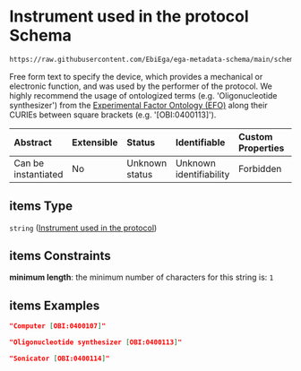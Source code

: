 # Instrument used in the protocol Schema

```txt
https://raw.githubusercontent.com/EbiEga/ega-metadata-schema/main/schemas/EGA.protocol.json#/properties/protocol_instruments/items
```

Free form text to specify the device, which provides a mechanical or electronic function, and was used by the performer of the protocol. We highly recommend the usage of ontologized terms (e.g. 'Oligonucleotide synthesizer') from the [Experimental Factor Ontology (EFO)](http://www.ebi.ac.uk/efo/EFO_0000548) along their CURIEs between square brackets (e.g. '\[OBI:0400113]').

| Abstract            | Extensible | Status         | Identifiable            | Custom Properties | Additional Properties | Access Restrictions | Defined In                                                                       |
| :------------------ | :--------- | :------------- | :---------------------- | :---------------- | :-------------------- | :------------------ | :------------------------------------------------------------------------------- |
| Can be instantiated | No         | Unknown status | Unknown identifiability | Forbidden         | Allowed               | none                | [EGA.protocol.json\*](../../../schemas/EGA.protocol.json "open original schema") |

## items Type

`string` ([Instrument used in the protocol](ega-17-properties-protocol-instrument-array-instrument-used-in-the-protocol.md))

## items Constraints

**minimum length**: the minimum number of characters for this string is: `1`

## items Examples

```json
"Computer [OBI:0400107]"
```

```json
"Oligonucleotide synthesizer [OBI:0400113]"
```

```json
"Sonicator [OBI:0400114]"
```
